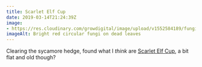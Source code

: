 ```yaml
---
title: Scarlet Elf Cup
date: 2019-03-14T21:24:39Z
image: 
- https://res.cloudinary.com/growdigital/image/upload/v1552584189/fungi-0FBCC121.jpg
imageAlt: Bright red circular fungi on dead leaves
---
```


Clearing the sycamore hedge, found what I _think_ are [Scarlet Elf Cup](https://www.woodlandtrust.org.uk/visiting-woods/trees-woods-and-wildlife/plants-and-fungi/fungi/scarlet-elf-cup/), a bit flat and old though? 
